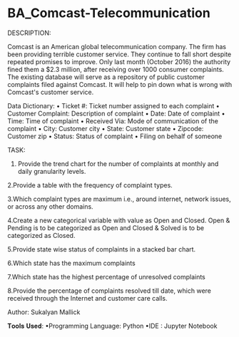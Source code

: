 # BA_Comcast-Telecommunication
DESCRIPTION:

Comcast is an American global telecommunication company. The firm has been providing terrible customer service. They continue to fall short despite repeated promises to improve. Only last month (October 2016) the authority fined them a $2.3 million, after receiving over 1000 consumer complaints. The existing database will serve as a repository of public customer complaints filed against Comcast. It will help to pin down what is wrong with Comcast's customer service.

Data Dictionary: • Ticket #: Ticket number assigned to each complaint • Customer Complaint: Description of complaint • Date: Date of complaint • Time: Time of complaint • Received Via: Mode of communication of the complaint • City: Customer city • State: Customer state • Zipcode: Customer zip • Status: Status of complaint • Filing on behalf of someone

TASK:
1. Provide the trend chart for the number of complaints at monthly and daily granularity levels.

2.Provide a table with the frequency of complaint types.

3.Which complaint types are maximum i.e., around internet, network issues, or across any other domains.
   
4.Create a new categorical variable with value as Open and Closed. Open & Pending is to be categorized as Open and Closed & Solved is to be categorized as Closed.

5.Provide state wise status of complaints in a stacked bar chart.

6.Which state has the maximum complaints
   
7.Which state has the highest percentage of unresolved complaints
   
8.Provide the percentage of complaints resolved till date, which were received through the Internet and customer care calls.

Author: Sukalyan Mallick

𝐓𝐨𝐨𝐥𝐬 𝐔𝐬𝐞𝐝: •Programming Language: Python
             •IDE : Jupyter Notebook
